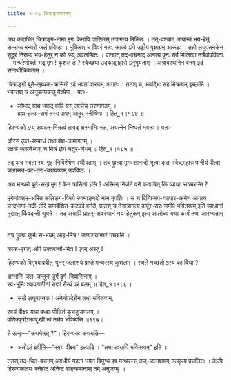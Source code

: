 ```yaml
---
title: १-०६ चित्राङ्गागमनम्

---
```

अथ कदाचित् चित्राङ्ग-नामा मृगः केनापि त्रासितस् तत्रागत्य मिलितः । तत्-पश्चाद् आयान्तं भय-हेतुं सम्भाव्य मन्थरो जलं प्रविष्टः । मूषिकश् च विवरं गतः, काको ऽपि उड्डीय वृक्षाग्रम् आरूढः । ततो लघुपतनकेन सुदूरं निरूप्य भय-हेतुर् न को ऽप्य् अवलम्बितः । पश्चात् तद्-वचनाद् आगत्य पुनः सर्वे मिलित्वा तत्रैवोपविष्टाः । मन्थरेणोक्तं-भद्र मृग ! कुशलं ते ? स्वेच्छया उदकाद्याहारो ऽनुभूयताम् । अत्रावस्थानेन वनम् इदं सनाथीक्रियताम् ।

चित्राङ्गो ब्रूते-लुब्धक-त्रासितो ऽहं भवतां शरणम् आगतः । ततश् च, भवद्भिः सह मित्रत्वम् इच्छामि । भवन्तश् च अनुकम्पयन्तु मैत्र्येण । यतः-  

  - लोभाद् वाथ भयाद् वापि यस् त्यजेच् छरणागतम् ।  
  ब्रह्म-हत्या-समं तस्य पापम् आहुर् मनीषिणः ॥ हित्_१।१८४ ॥  
 

हिरण्यको ऽप्य् अवदत्-मित्रत्वं तावद् अस्माभिः सह, अयत्नेन निष्पन्नं भवतः । यतः-  

औरसं कृत-सम्बन्धं तथा वंश-क्रमागतम् ।  
रक्षकं व्यसनेभ्यश् च मित्रं ज्ञेयं चतुर्-विधम् ॥ हित्_१।१८५ ॥  

तद् अत्र भवता स्व-गृह-निर्विशेषेण स्थीयताम् । तच् छ्रुत्वा मृगः सानन्दो भूत्वा कृत-स्वेच्छाहारः पानीयं पीत्वा जलासन्न-वट-तरु-च्छायायाम् उपविष्टः ।  

अथ मन्थरो ब्रूते-सखे मृग ! केन त्रासितो ऽसि ? अस्मिन् निर्जने वने कदाचित् किं व्याधाः सञ्चरन्ति ?  

मृगेणोक्तम्-अस्ति कलिङ्ग-विषये रुक्माङ्गदो नाम नृपतिः । स च दिग्विजय-व्यापार-क्रमेण आगत्य चन्द्रभागा-नदी-तीरे समावेशित-कटको वर्तते, प्रातश् च तेनात्रागत्य कर्पूर-सरः समीपे भवितव्यम् इति व्याधानां मुखात् किंवदन्ती श्रूयते । तद् अत्रापि प्रातर्-अवस्थानं भय-हेतुकम् इत्य् आलोच्य यथा कार्यं तथा आरभ्यताम् ।  

तच् छ्रुत्वा कूर्मः स-भयम् आह-मित्र ! जलाशयान्तरं गच्छामि ।  

काक-मृगाव् अपि उक्तवन्तौ-मित्र ! एवम् अस्तु !  

हिरण्यको विमृश्याब्रवीत्-पुनर् जलाशये प्राप्ते मन्थरस्य कुशलम् । स्थले गच्छतो ऽस्य का विधा ?  

अम्भांसि जल-जन्तूनां दुर्गं दुर्ग-निवासिनाम् ।  
स्व-भूमिः श्वापदादीनां राज्ञां सैन्यं परं बलम् ॥ हित्_१।१८६ ॥  

  - सखे लघुपतनक ! अनेनोपदेशेन तथा भवितव्यम्,  

  स्वयं वीक्ष्य यथा वध्वाः पीडितं कुचकुड्मलम् ।   
  वणिक्पुत्रोऽभवद्दुःखी त्वं तथैव भविष्यसि ॥१९७॥  

  ते ऊचुः—"कथमेतत् ?"। हिरण्यकः कथयति— 

<div class="js_include" includetitle="true" newlevelforh1="3" unfilled url="../../upakathAH/01-05a_tuMgabalo_nAma_rAjaputrasya_kathA/"></div>  

  - अतोऽहं ब्रवीमि—"स्वयं वीक्ष्य" इत्यादि । "तथा त्वयापि भवितव्यम्" इति ।  
  
ततस् तद्-धित-वचनम् अवधीर्य महता भयेन विमुग्ध इव मन्थरस्स् तज्-जलाशयम् उत्सृज्य प्रचलितः । तेऽपि हिरण्यकादयः स्नेहाद् अनिष्टं शङ्कमानास् तम् अनुजग्मुः ।  